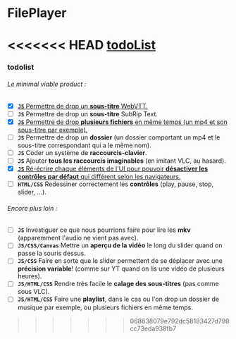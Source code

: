 # FilePlayer

<<<<<<< HEAD
[**todoList**](https://www.evernote.com/shard/s532/sh/8683bbdd-c69f-423f-9ac6-658d0a4c673f/e5280538811126590b1a87ff9ef7413d)
=======
### todolist
###### Le *minimal viable product* :
- [x] [**`JS`** Permettre de drop un **sous-titre** WebVTT.](https://github.com/FilePlayer/fileplayer.github.io/pull/1)
- [ ] **`JS`** Permettre de drop un **sous-titre** SubRip Text.
- [x] [**`JS`** Permettre de drop **plusieurs fichiers** en même temps (un mp4 et son sous-titre par exemple).](https://github.com/FilePlayer/fileplayer.github.io/pull/3)
- [ ] **`JS`** Permettre de drop un **dossier** (un dossier comportant un mp4 et le sous-titre correspondant qui a le même nom).
- [ ] **`JS`** Coder un système de **raccourcis-clavier**.
- [ ] **`JS`** Ajouter **tous les raccourcis imaginables** (en imitant VLC, au hasard).
- [x] [**`JS`** Ré-écrire chaque éléments de l'UI pour pouvoir **désactiver les contrôles par défaut** qui différent selon les navigateurs.](https://github.com/FilePlayer/fileplayer.github.io/pull/2)
- [ ] **`HTML/CSS`** Redessiner correctement les **contrôles** (play, pause, stop, slider, ...).

###### Encore plus loin :
- [ ] **`JS`** Investiguer ce que nous pourrions faire pour lire les **mkv** (apparemment l'audio ne vient pas avec).
- [ ] **`JS/CSS/Canvas`** Mettre un **aperçu de la vidéo** le long du slider quand on passe la souris dessus.
- [ ] **`JS/CSS`** Faire en sorte que le slider permettent de se déplacer avec une **précision variable**! (comme sur YT quand on lis une vidéo de plusieurs heures).
- [ ] **`JS/HTML/CSS`** Rendre très facile le **calage des sous-titres** (pas comme sous VLC).
- [ ] **`JS/HTML/CSS`** Faire une **playlist**, dans le cas ou l'on drop un dossier de musique par exemple, ou plusieurs fichiers en même temps.
>>>>>>> 068638079e792dc58183427d799cc73eda938fb7
